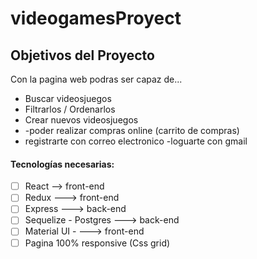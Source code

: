 # videogamesProyect

## Objetivos del Proyecto

Con la pagina web podras ser capaz de... 
 - Buscar videosjuegos
 - Filtrarlos / Ordenarlos
 - Crear nuevos videosjuegos
 - -poder realizar compras online (carrito de compras)
 - registrarte con correo electronico
 -loguarte con gmail 

#### Tecnologías necesarias:
- [ ] React --> front-end
- [ ] Redux  ---> front-end
- [ ] Express  ---> back-end
- [ ] Sequelize - Postgres ---> back-end
- [ ] Material UI - ---> front-end
- [ ] Pagina 100% responsive (Css grid) 
